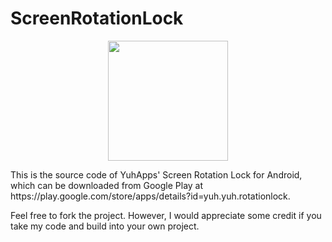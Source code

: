 # ScreenRotationLock

<p align="center">
  <img src="https://github.com/YuhApps/ScreenRotationLock/blob/master/app/src/main/res/mipmap-xxxhdpi/ic_launcher.png" width="192"/>
</p>

<p>
This is the source code of YuhApps' Screen Rotation Lock for Android, which can be downloaded from Google Play at https://play.google.com/store/apps/details?id=yuh.yuh.rotationlock.

Feel free to fork the project. However, I would appreciate some credit if you take my code and build into your own project.
</p>
